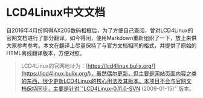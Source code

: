 # LCD4Linux中文文档
自2016年4月份购得AX206数码相框后，为了方便自己查阅，曾对LCD4Linux的官网文档进行了部分翻译。如今得闲，便用Markdown重新组织了一下，放上来供大家参考参考。本文在翻译上尽量保持了与官方文档相同的格式，并提供了原始的HTML离线翻译版本，方便对照。
> LCD4Linux的官网地址为：[https://lcd4linux.bulix.org/](https://lcd4linux.bulix.org/)，虽然偶尔更新，但主要是网站页面内容之类的东西，很少更新LCD4Linux的核心用法及其版本。本项目不会与官网文档保持同步，主要是针对`"​LCD4Linux-0.11.0-SVN (2009-01-15)"`版本。
